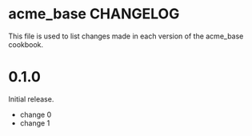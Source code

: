 # acme_base CHANGELOG

This file is used to list changes made in each version of the acme_base cookbook.

# 0.1.0

Initial release.

- change 0
- change 1

